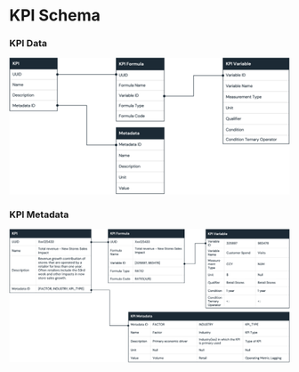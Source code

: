 # KPI Schema

### KPI Data
![KPI Schema](../assets/KPI-schema.png)


### KPI Metadata

![KPI Schema](../assets/KPI_schema_example.png)

